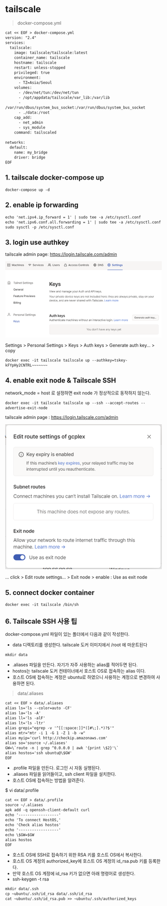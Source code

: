 ﻿# tailscale
 

> docker-compose.yml

```
cat << EOF > docker-compose.yml
version: "2.4"
services:
  tailscale:
    image: tailscale/tailscale:latest
    container_name: tailscale
    hostname: tailscale
    restart: unless-stopped
    privileged: true
    environment:
      - TZ=Asia/Seoul
    volumes:
      - /dev/net/tun:/dev/net/tun
      - /opt/appdata/tailscale/var_lib:/var/lib
      - /var/run/dbus/system_bus_socket:/var/run/dbus/system_bus_socket
      - ./data:/root
    cap_add:
      - net_admin
      - sys_module
    command: tailscaled

networks:
  default:
    name: my_bridge
    driver: bridge
EOF

```

## 1. tailscale docker-compose up

```
docker-compose up -d

```

## 2. enable ip forwarding

```
echo 'net.ipv4.ip_forward = 1' | sudo tee -a /etc/sysctl.conf
echo 'net.ipv6.conf.all.forwarding = 1' | sudo tee -a /etc/sysctl.conf
sudo sysctl -p /etc/sysctl.conf

```

## 3. login use authkey

tailscale admin page: https://login.tailscale.com/admin

![Auth key](./img/authkeys.PNG "Authkeys")

Settings > Personal Settings > Keys > Auth keys > Generate auth key... > copy

```
docker exec -it tailscale tailscale up --authkey=tskey-kFYpHy2CNTRL~~~~~~~
```

## 4. enable exit node & Tailscale SSH

network_mode = host 로 설정하면 exit node 가 정상적으로 동작하지 않는다.

```
docker exec -it tailscale tailscale up --ssh --accept-routes --advertise-exit-node

```

tailscale admin page : https://login.tailscale.com/admin

![Exit node](./img/exitnode.PNG "Exit node")

... click > Edit route settings... > Exit node > enable : Use as exit node

## 5. connect docker container

```
docker exec -it tailscale /bin/sh

```

## 6. Tailscale SSH 사용 팁

docker-compose.yml 파일이 있는 폴더에서 다음과 같이 작성한다.

- data 디렉토리를 생성한다. tailscale 도커 이미지에서 /root 에 마운트된다

```
mkdir data

```

- .aliases 파일을 만든다. 자기가 자주 사용하는 alias를 적어두면 된다.
- hostos는 tailscale 도커 컨테이너에서 호스트 OS로 접속하는 alias 이다.
- 호스트 OS에 접속하는 계정은 ubuntu로 하였으니 사용하는 계정으로 변경하여 사용하면 된다.

> data/.aliases

```
cat << EOF > data/.aliases
alias ls='ls --color=auto -CF'
alias la='ls -A'
alias ll='ls -alF'
alias lt='ls -ltr'
alias grepi="egrep -v '^[[:space:]]*([#\;].*)?$'"
alias mtr="mtr -i 1 -G 1 -Z 1 -b -w"
alias myip='curl http://checkip.amazonaws.com'
alias so='source ~/.aliases'
GW=\`route -n | grep ^0.0.0.0 | awk '{print \$2}'\`
alias hostos='ssh ubuntu@\$GW'
EOF

```

- .profile 파일을 만든다. 로그인 시 자동 실행된다.
- .aliases 파일을 읽어들이고, ssh client 파일을 설치한다.
- 호스트 OS에 접속하는 방법을 알려준다.

$ vi data/.profile

```
cat << EOF > data/.profile
source ~/.aliases
apk add -q openssh-client-default curl
echo '------------------'
echo 'To connect HostOS,'
echo 'Check alias hostos'
echo '------------------'
echo \$GW=$GW
alias hostos
EOF

```

- 호스트 OS에 SSH로 접속하기 위한 RSA 키를 호스트 OS에서 복사한다.
- 호스트 OS 계정의 authorized_key에 호스트 OS 계정의 id_rsa.pub 키를 등록한다.
- 만약 호스트 OS 계정에 id_rsa 키가 없으면 아래 명령어로 생성한다.
- ssh-keygen -t rsa

```
mkdir data/.ssh
cp ~ubuntu/.ssh/id_rsa data/.ssh/id_rsa
cat ~ubuntu/.ssh/id_rsa.pub >> ~ubuntu/.ssh/authorized_keys

```
